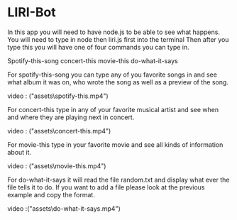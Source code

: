 # LIRI-Bot
In this app you will need to have node.js to be able to see what happens.
You will need to type in node then liri.js first into the terminal
Then after you type this you will have one of four commands you can type in.

Spotify-this-song
concert-this
movie-this
do-what-it-says

For spotify-this-song you can type any of you favorite songs in and see what album it was on, who wrote the song as well as a preview of the song.

video : ("assets\spotify-this.mp4")

For concert-this type in any of your favorite musical artist and see when and where they are playing next in concert.

video : ("assets\concert-this.mp4")

For movie-this type in your favorite movie and see all kinds of information about it.

video : ("assets\movie-this.mp4")

For do-what-it-says it will read the file random.txt and display what ever the file tells it to do. If you want to add a file please look at the previous example and copy the format.

video :("assets\do-what-it-says.mp4")